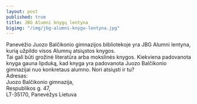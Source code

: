 ```yaml
---
layout: post
published: true
title: JBG Alumni knygų lentyna
bigimg: "/img/jbg-alumni-knygu-lentyna.jpg"
---
```


Panevėžio Juozo Balčikonio gimnazijos bibliotekoje yra JBG Alumni lentyna, kurią užpildo visos Alumnų atsiųstos knygos.  
Tai gali būti grožinė literatūra arba mokslinės knygos.   Kiekviena padovanota knyga gauna lipduką, kad knyga yra padovanota Juozo Balčikonio gimnazijai nuo konkretaus alumno.
Nori atsiųsti ir tu?  
Adresas:  
Juozo Balčikonio gimnazija,  
Respublikos g. 47,  
LT-35170, Panevėžys
Lietuva